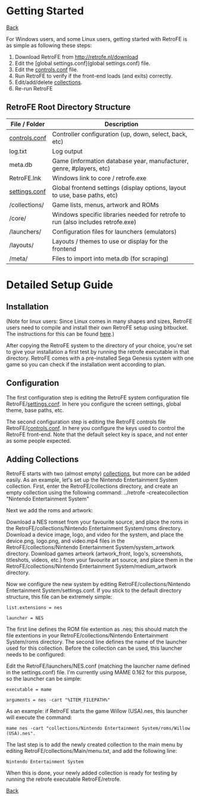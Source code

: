 # Getting Started
[Back](readme)
  
For Windows users, and some Linux users, getting started with RetroFE is
as simple as following these steps:

1.  Download RetroFE from <http://retrofe.nl/download>
2.  Edit the [global settings.conf](global settings.conf) file.
3.  Edit the [controls.conf](controls) file.
4.  Run RetroFE to verify if the front-end loads (and exits) correctly.
5.  Edit/add/delete [collections](collections).
6.  Re-run RetroFE

  
## RetroFE Root Directory Structure 

| File / Folder                         | Description                                                                      |
|---------------------------------------|----------------------------------------------------------------------------------|
| [controls.conf](controls)             | Controller configuration (up, down, select, back, etc)                           |
| log.txt                               | Log output                                                                       |
| meta.db                               | Game (information database year, manufacturer, genre, #players, etc)             |
| RetroFE.lnk                           | Windows link to core / retrofe.exe                                               |
| [settings.conf](global_settings) | Global frontend settings (display options, layout to use, base paths, etc)       |
| /collections/                         | Game lists, menus, artwork and ROMs                                              |
| /core/                                | Windows specific libraries needed for retrofe to run (also includes retrofe.exe) |
| /launchers/                           | Configuration files for launchers (emulators)                                    |
| /layouts/                             | Layouts / themes to use or display for the frontend                              |
| /meta/                                | Files to import into meta.db (for scraping)                                      |

  

# Detailed Setup Guide

  
## Installation 

(Note for linux users: Since Linux comes in many shapes and sizes,
RetroFE users need to compile and install their own RetroFE setup using
bitbucket. The instructions for this can be found
[here](https://bitbucket.org/phulshof/retrofe/overview).)

After copying the RetroFE system to the directory of your choice, you're
set to give your installation a first test by running the retrofe
executable in that directory. RetroFE comes with a pre-installed Sega
Genesis system with one game so you can check if the installation went
according to plan.

  
## Configuration

The first configuration step is editing the RetroFE system configuration
file RetroFE/[settings.conf](global_settings). In here you
configure the screen settings, global theme, base paths, etc.

The second configuration step is editing the RetroFE controls file
RetroFE/[controls.conf](controls). In here you configure the keys used
to control the RetroFE front-end. Note that the default select key is
space, and not enter as some people expected.

  
## Adding Collections 

RetroFE starts with two (almost empty) [collections](collections), but
more can be added easily. As an example, let's set up the Nintendo
Entertainment System collection. First, enter the RetroFE/collections
directory, and create an empty collection using the following command:
../retrofe -createcollection "Nintendo Entertainment System"

Next we add the roms and artwork:

Download a NES romset from your favourite source, and place the roms in
the RetroFE/collections/Nintendo Entertainment System/roms directory.
Download a device image, logo, and video for the system, and place the
device.png, logo.png, and video.mp4 files in the
RetroFE/collections/Nintendo Entertainment System/system_artwork
directory. Download games artwork (artwork_front, logo's, screenshots,
titleshots, videos, etc.) from your favourite art source, and place them
in the RetroFE/collections/Nintendo Entertainment System/medium_artwork
directory.

Now we configure the new system by editing RetroFE/collections/Nintendo
Entertainment System/settings.conf. If you stick to the default
directory structure, this file can be extremely simple:

    list.extensions = nes

    launcher = NES

The first line defines the ROM file extention as .nes; this should match
the file extentions in your RetroFE/collections/Nintendo Entertainment
System/roms directory. The second line defines the name of the launcher
used for this collection. Before the collection can be used, this
launcher needs to be configured:

Edit the RetroFE/launchers/NES.conf (matching the launcher name defined
in the settings.conf) file. I'm currently using MAME 0.162 for this
purpose, so the launcher can be simple:

    executable = mame

    arguments = nes -cart "%ITEM_FILEPATH%"

As an example: if RetroFE starts the game Willow (USA).nes, this
launcher will execute the command:

    mame nes -cart "collections/Nintendo Entertainment System/roms/Willow (USA).nes".

The last step is to add the newly created collection to the main menu by
editing RetroFE/collections/Main/menu.txt, and add the following line:

    Nintendo Entertainment System

When this is done, your newly added collection is ready for testing by
running the retrofe executable RetroFE/retrofe.

[Back](readme)

